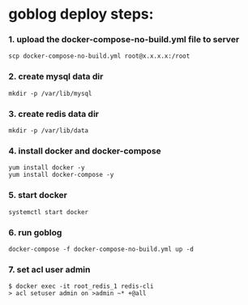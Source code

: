 # goblog deploy steps:
### 1. upload the docker-compose-no-build.yml file to server
`scp docker-compose-no-build.yml root@x.x.x.x:/root`
### 2. create mysql data dir
`mkdir -p /var/lib/mysql`
### 3. create redis data dir
`mkdir -p /var/lib/data`
### 4. install docker and docker-compose
```
yum install docker -y
yum install docker-compose -y
```
### 5. start docker
`systemctl start docker`
### 6. run goblog
`docker-compose -f docker-compose-no-build.yml up -d`

### 7. set acl user admin
```
$ docker exec -it root_redis_1 redis-cli
> acl setuser admin on >admin ~* +@all
```